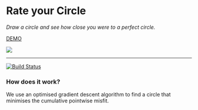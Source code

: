 # Rate your Circle
_Draw a circle and see how close you were to a perfect circle._

[DEMO](https://cirlce.levib.dev)

![](https://i.imgur.com/zEt7IuX.png)
____
[![Build Status](https://travis-ci.org/joemccann/dillinger.svg?branch=master)](https://travis-ci.org/joemccann/dillinger)

### How does it work?

We use an optimised gradient descent algorithm to find a circle that minimises the cumulative pointwise misfit.
